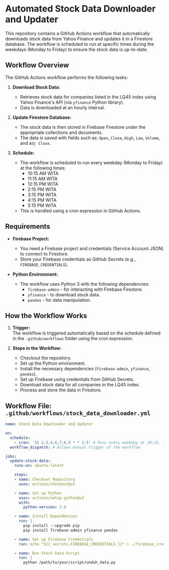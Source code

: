 # Automated Stock Data Downloader and Updater

This repository contains a GitHub Actions workflow that automatically downloads stock data from Yahoo Finance and updates it in a Firestore database. The workflow is scheduled to run at specific times during the weekdays (Monday to Friday) to ensure the stock data is up-to-date.

## Workflow Overview

The GitHub Actions workflow performs the following tasks:

1. **Download Stock Data:**
   - Retrieves stock data for companies listed in the LQ45 index using Yahoo Finance's API (via `yfinance` Python library).
   - Data is downloaded at an hourly interval.

2. **Update Firestore Database:**
   - The stock data is then stored in Firebase Firestore under the appropriate collections and documents.
   - The data is saved with fields such as: `Open`, `Close`, `High`, `Low`, `Volume`, and `Adj Close`.

3. **Schedule:**
   - The workflow is scheduled to run every weekday (Monday to Friday) at the following times:
     - 10:15 AM WITA
     - 11:15 AM WITA
     - 12:15 PM WITA
     - 2:15 PM WITA
     - 3:15 PM WITA
     - 4:15 PM WITA
     - 5:15 PM WITA
   - This is handled using a cron expression in GitHub Actions.

## Requirements

- **Firebase Project:**
  - You need a Firebase project and credentials (Service Account JSON) to connect to Firestore.
  - Store your Firebase credentials as GitHub Secrets (e.g., `FIREBASE_CREDENTIALS`).

- **Python Environment:**
  - The workflow uses Python 3 with the following dependencies:
    - `firebase-admin` - for interacting with Firebase Firestore.
    - `yfinance` - to download stock data.
    - `pandas` - for data manipulation.

## How the Workflow Works

1. **Trigger:**  
   The workflow is triggered automatically based on the schedule defined in the `.github/workflows` folder using the cron expression.

2. **Steps in the Workflow:**
   - Checkout the repository.
   - Set up the Python environment.
   - Install the necessary dependencies (`firebase-admin`, `yfinance`, `pandas`).
   - Set up Firebase using credentials from GitHub Secrets.
   - Download stock data for all companies in the LQ45 index.
   - Process and store the data in Firestore.

## Workflow File: `.github/workflows/stock_data_downloader.yml`

```yaml
name: Stock Data Downloader and Updater

on:
  schedule:
    - cron: '15 2,3,4,6,7,8,9 * * 1-5' # Runs every weekday at 10:15, 11:15, 12:15, 14:15, 15:15, 16:15, 17:15 WITA
  workflow_dispatch: # Allows manual trigger of the workflow

jobs:
  update-stock-data:
    runs-on: ubuntu-latest

    steps:
    - name: Checkout Repository
      uses: actions/checkout@v2

    - name: Set up Python
      uses: actions/setup-python@v2
      with:
        python-version: 3.8

    - name: Install Dependencies
      run: |
        pip install --upgrade pip
        pip install firebase-admin yfinance pandas

    - name: Set up Firebase Credentials
      run: echo "${{ secrets.FIREBASE_CREDENTIALS }}" > ./firebase_credentials.json

    - name: Run Stock Data Script
      run: |
        python /path/to/your/script/unduh_data.py
